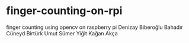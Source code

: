 # finger-counting-on-rpi
finger counting using opencv on raspberry pi
Denizay Biberoğlu
Bahadır Cüneyd Birtürk
Umut Sümer
Yiğit Kağan Akça
